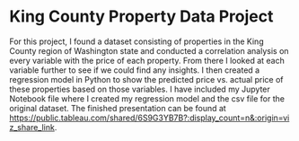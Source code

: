 # King County Property Data Project
For this project, I found a dataset consisting of properties in the King County region of Washington state and conducted a correlation analysis on every variable with the price of each property.
From there I looked at each variable further to see if we could find any insights.
I then created a regression model in Python to show the predicted price vs. actual price of these properties based on those variables. 
I have included my Jupyter Notebook file where I created my regression model and the csv file for the original dataset.
The finished presentation can be found at https://public.tableau.com/shared/6S9G3YB7B?:display_count=n&:origin=viz_share_link.

